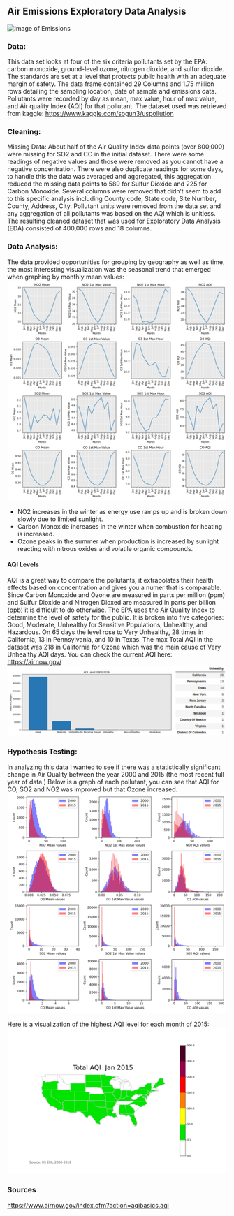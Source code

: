 ## **Air Emissions Exploratory Data Analysis**
![Image of Emissions](https://www.sciencealert.com/images/2019-03/processed/COALuseIncreasing2018_1024.jpg)

### **Data:**
This data set looks at four of the six criteria pollutants set by the EPA: carbon monoxide, ground-level ozone, nitrogen dioxide, and sulfur dioxide. The standards are set at a level that protects public health with an adequate margin of safety. 
The data frame contained 29 Columns and 1.75 million rows detailing the sampling location, date of sample and emissions data. Pollutants were recorded by day as mean, max value, hour of max value, and Air quality Index (AQI) for that pollutant.
The dataset used was retrieved from kaggle: https://www.kaggle.com/sogun3/uspollution




### **Cleaning:**
Missing Data:  About half of the Air Quality Index data points (over 800,000) were missing for SO2 and CO in the initial dataset.  There were some readings of negative values and those were removed as you cannot have a negative concentration.  There were also duplicate readings for some days, to handle this the data was averaged and aggregated,  this aggregation reduced the missing data points to 589 for Sulfur Dioxide and 225 for Carbon Monoxide.  Several columns were removed that didn’t seem to add to this specific analysis including County code, State code, Site Number, County, Address, City.  Pollutant units were removed from the data set and any aggregation of all pollutants was based on the AQI which is unitless.
The resulting cleaned dataset that was used for Exploratory Data Analysis (EDA) consisted of 400,000 rows and 18 columns.





### **Data Analysis:**
The data provided opportunities for grouping by geography as well as time, the most interesting visualization was the seasonal trend that emerged when graphing by monthly mean values: 
![Monthly Average Pollutants](https://github.com/slindhult/Capstone-1/blob/master/Images/monthly.jpg?raw=true)


* NO2 increases in the winter as energy use ramps up and is broken down slowly due to limited sunlight.  
* Carbon Monoxide increases in the winter when combustion for heating is increased.  
* Ozone peaks in the summer when production is increased by sunlight reacting with nitrous oxides and volatile organic compounds.









#### AQI Levels
AQI is a great way to compare the pollutants, it extrapolates their health effects based on concentration and gives you a numer that is comparable.  Since Carbon Monoxide and Ozone are measured in parts per million (ppm) and Sulfur Dioxide and Nitrogen Dioxed are measured in parts per billion (ppb) it is difficult to do otherwise.
The EPA uses the Air Quality Index to determine the level of safety for the public.  It is broken into five categories: Good, Moderate, Unhealthy for Sensitive Populations, Unhealthy, and Hazardous.   On 65 days the level rose to  Very Unhealthy, 28 times in California, 13 in Pennsylvania, and 10 in Texas.  The max Total AQI in the dataset was 218 in California for Ozone which was the main cause of Very Unhealthy AQI days.  You can check the current AQI here: https://airnow.gov/
![AQI Levels](https://github.com/slindhult/Capstone-1/blob/master/Images/combined.jpg?raw=true)


### **Hypothesis Testing:**

In analyzing this data I wanted to see if there was a statistically significant change in Air Quality between the year 2000 and 2015 (the most recent full year of data.)  Below is a graph of each pollutant, you can see that AQI for CO, SO2 and NO2 was improved but that Ozone increased. 
![2000 vs 2015](https://github.com/slindhult/Capstone-1/blob/master/Images/overtime.jpg?raw=true)

Here is a visualization of the highest AQI level for each month of 2015:
![Alt Text](https://github.com/slindhult/Capstone-1/blob/master/Images/monthlyaqi.gif?raw=true)

### **Sources**
https://www.airnow.gov/index.cfm?action=aqibasics.aqi
